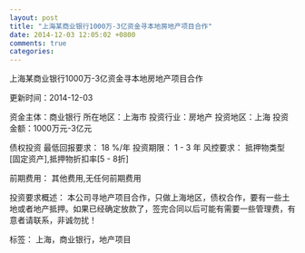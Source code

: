 ```yaml
---
layout: post
title: "上海某商业银行1000万-3亿资金寻本地房地产项目合作"
date: 2014-12-03 12:05:02 +0800
comments: true
categories: 
---
```

上海某商业银行1000万-3亿资金寻本地房地产项目合作



更新时间：2014-12-03

资金主体：商业银行
所在地区：上海市
投资行业：房地产
投资地区：上海
投资金额：1000万元-3亿元

债权投资
最低回报要求：
                            18 %/年
                                                                                投资期限：
                            1 - 3 年
                                                                                                                                        风控要求：
                            抵押物类型[固定资产],抵押物折扣率[5 - 8折]

前期费用：
其他费用,无任何前期费用

投资要求概述：
本公司寻地产项目合作，只做上海地区，债权合作，要有一些土地或者地产抵押。如果已经确定放款了，签完合同以后可能有需要一些管理费，有意者请联系，非诚勿扰！

标签：
上海，商业银行，地产项目

